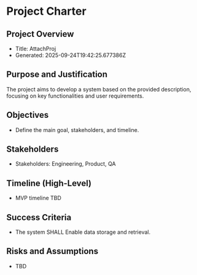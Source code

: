 # Project Charter

## Project Overview
- Title: AttachProj
- Generated: 2025-09-24T19:42:25.677386Z

## Purpose and Justification
The project aims to develop a system based on the provided description, focusing on key functionalities and user requirements.

## Objectives
- Define the main goal, stakeholders, and timeline.

## Stakeholders
- Stakeholders: Engineering, Product, QA

## Timeline (High-Level)
- MVP timeline TBD

## Success Criteria
- The system SHALL Enable data storage and retrieval.

## Risks and Assumptions
- TBD